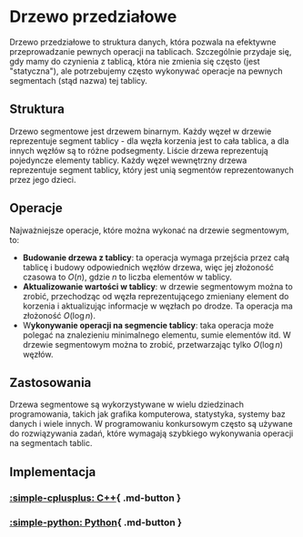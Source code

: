 # Drzewo przedziałowe

Drzewo przedziałowe to struktura danych, która pozwala na efektywne przeprowadzanie pewnych operacji na tablicach. Szczególnie przydaje się, gdy mamy do czynienia z tablicą, która nie zmienia się często (jest "statyczna"), ale potrzebujemy często wykonywać operacje na pewnych segmentach (stąd nazwa) tej tablicy.

## Struktura

Drzewo segmentowe jest drzewem binarnym. Każdy węzeł w drzewie reprezentuje segment tablicy - dla węzła korzenia jest to cała tablica, a dla innych węzłów są to różne podsegmenty. Liście drzewa reprezentują pojedyncze elementy tablicy. Każdy węzeł wewnętrzny drzewa reprezentuje segment tablicy, który jest unią segmentów reprezentowanych przez jego dzieci.

## Operacje

Najważniejsze operacje, które można wykonać na drzewie segmentowym, to:

- **Budowanie drzewa z tablicy**: ta operacja wymaga przejścia przez całą tablicę i budowy odpowiednich węzłów drzewa, więc jej złożoność czasowa to $O(n)$, gdzie $n$ to liczba elementów w tablicy.
- **Aktualizowanie wartości w tablicy**: w drzewie segmentowym można to zrobić, przechodząc od węzła reprezentującego zmieniany element do korzenia i aktualizując informacje w węzłach po drodze. Ta operacja ma złożoność $O(\log n)$.
- W**ykonywanie operacji na segmencie tablicy**: taka operacja może polegać na znalezieniu minimalnego elementu, sumie elementów itd. W drzewie segmentowym można to zrobić, przetwarzając tylko $O(\log n)$ węzłów.

## Zastosowania

Drzewa segmentowe są wykorzystywane w wielu dziedzinach programowania, takich jak grafika komputerowa, statystyka, systemy baz danych i wiele innych. W programowaniu konkursowym często są używane do rozwiązywania zadań, które wymagają szybkiego wykonywania operacji na segmentach tablic.

## Implementacja

### [:simple-cplusplus: C++](../../programming/c++/algorithms/structures/segment-tree.md){ .md-button }

### [:simple-python: Python](../../programming/python/algorithms/structures/segment-trees.md){ .md-button }
